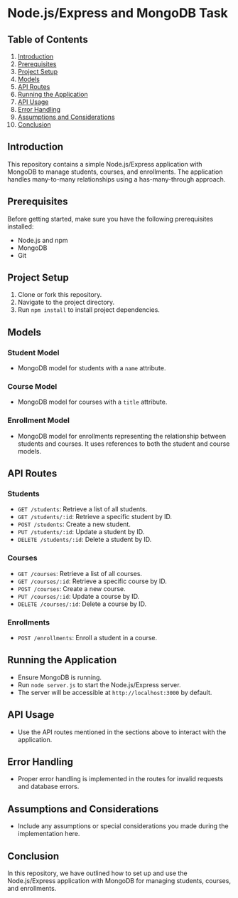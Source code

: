 # Node.js/Express and MongoDB Task

## Table of Contents
1. [Introduction](#introduction)
2. [Prerequisites](#prerequisites)
3. [Project Setup](#project-setup)
4. [Models](#models)
5. [API Routes](#api-routes)
6. [Running the Application](#running-the-application)
7. [API Usage](#api-usage)
8. [Error Handling](#error-handling)
9. [Assumptions and Considerations](#assumptions-and-considerations)
10. [Conclusion](#conclusion)

## Introduction
This repository contains a simple Node.js/Express application with MongoDB to manage students, courses, and enrollments. The application handles many-to-many relationships using a has-many-through approach.

## Prerequisites
Before getting started, make sure you have the following prerequisites installed:
- Node.js and npm
- MongoDB
- Git
  
## Project Setup
1. Clone or fork this repository.
2. Navigate to the project directory.
3. Run `npm install` to install project dependencies.

## Models
### Student Model
- MongoDB model for students with a `name` attribute.

### Course Model
- MongoDB model for courses with a `title` attribute.

### Enrollment Model
- MongoDB model for enrollments representing the relationship between students and courses. It uses references to both the student and course models.

## API Routes
### Students
- `GET /students`: Retrieve a list of all students.
- `GET /students/:id`: Retrieve a specific student by ID.
- `POST /students`: Create a new student.
- `PUT /students/:id`: Update a student by ID.
- `DELETE /students/:id`: Delete a student by ID.

### Courses
- `GET /courses`: Retrieve a list of all courses.
- `GET /courses/:id`: Retrieve a specific course by ID.
- `POST /courses`: Create a new course.
- `PUT /courses/:id`: Update a course by ID.
- `DELETE /courses/:id`: Delete a course by ID.

### Enrollments
- `POST /enrollments`: Enroll a student in a course.

## Running the Application
- Ensure MongoDB is running.
- Run `node server.js` to start the Node.js/Express server.
- The server will be accessible at `http://localhost:3000` by default.

## API Usage
- Use the API routes mentioned in the sections above to interact with the application.

## Error Handling
- Proper error handling is implemented in the routes for invalid requests and database errors.

## Assumptions and Considerations
- Include any assumptions or special considerations you made during the implementation here.

## Conclusion
In this repository, we have outlined how to set up and use the Node.js/Express application with MongoDB for managing students, courses, and enrollments.
